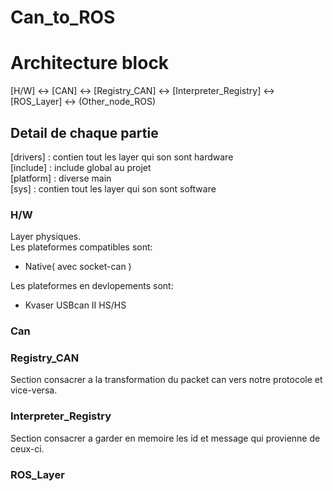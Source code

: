 # Can_to_ROS

# Architecture block

[H/W] <-> [CAN] <-> [Registry_CAN] <-> [Interpreter_Registry] <-> [ROS_Layer] <-> (Other_node_ROS)  

## Detail de chaque partie  

[drivers] : contien tout les layer qui son sont hardware  
[include] : include global au projet  
[platform] : diverse main  
[sys] : contien tout les layer qui son sont software  

### H/W
Layer physiques.  
Les plateformes compatibles sont:  
*  Native( avec socket-can )

Les plateformes en devlopements sont:  

*  Kvaser USBcan II HS/HS  

### Can
  
  
### Registry_CAN  
  Section consacrer a la transformation du packet can vers notre protocole et vice-versa.
  
### Interpreter_Registry  
  Section consacrer a garder en memoire les id et message qui provienne de ceux-ci.
  
### ROS_Layer  
  
